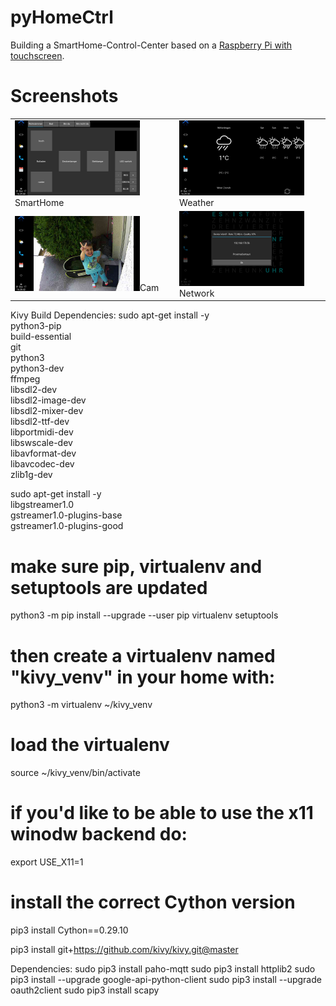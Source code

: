 # pyHomeCtrl

Building a SmartHome-Control-Center based on a [Raspberry Pi with touchscreen](https://www.amazon.de/gp/product/B01LZNCZ3A).


# Screenshots
<table>
    <tr>
        <td><img src="doc/pyHomeCtrl_SmartHome.png" style="width: 200px;">SmartHome</img></td>
        <td><img src="doc/pyHomeCtrl_Weather.png" style="width: 200px;">Weather</img></td>
    </tr>
    <tr>
        <td><img src="doc/pyHomeCtrl_Cam.png" style="width: 200px;">Cam</img></td>
        <td><img src="doc/pyHomeCtrl_Network.png" style="width: 200px;">Network</img></td>
    </tr>
</table>



Kivy Build Dependencies:
sudo apt-get install -y \
    python3-pip \
    build-essential \
    git \
    python3 \
    python3-dev \
    ffmpeg \
    libsdl2-dev \
    libsdl2-image-dev \
    libsdl2-mixer-dev \
    libsdl2-ttf-dev \
    libportmidi-dev \
    libswscale-dev \
    libavformat-dev \
    libavcodec-dev \
    zlib1g-dev

sudo apt-get install -y \
    libgstreamer1.0 \
    gstreamer1.0-plugins-base \
    gstreamer1.0-plugins-good


# make sure pip, virtualenv and setuptools are updated
python3 -m pip install --upgrade --user pip virtualenv setuptools

# then create a virtualenv named "kivy_venv" in your home with:
python3 -m virtualenv ~/kivy_venv

# load the virtualenv
source ~/kivy_venv/bin/activate

# if you'd like to be able to use the x11 winodw backend do:
export USE_X11=1

# install the correct Cython version
pip3 install Cython==0.29.10

pip3 install git+https://github.com/kivy/kivy.git@master




Dependencies:
sudo pip3 install paho-mqtt
sudo pip3 install httplib2
sudo pip3 install --upgrade google-api-python-client
sudo pip3 install --upgrade oauth2client 
sudo pip3 install scapy
